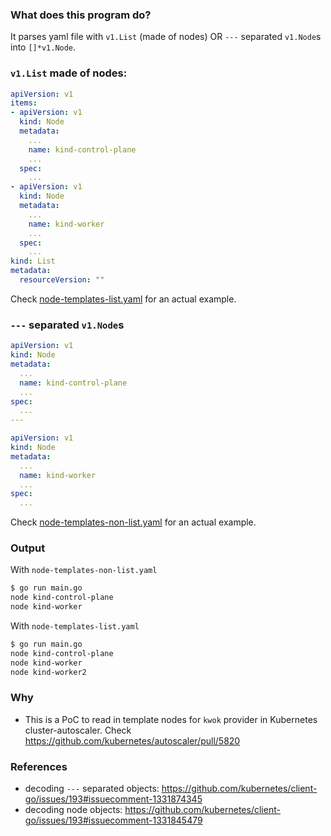 ### What does this program do?
It parses yaml file with `v1.List` (made of nodes) OR `---` separated `v1.Node`s into `[]*v1.Node`.

### `v1.List` made of nodes:
```yaml
apiVersion: v1
items:
- apiVersion: v1
  kind: Node
  metadata:
    ...
    name: kind-control-plane
    ...
  spec:
    ...
- apiVersion: v1
  kind: Node
  metadata:
    ...
    name: kind-worker
    ...
  spec:
    ...
kind: List
metadata:
  resourceVersion: ""

``` 
Check [node-templates-list.yaml](./node-templates-list.yaml) for an actual example.

### `---` separated `v1.Node`s
```yaml
apiVersion: v1
kind: Node
metadata:
  ...
  name: kind-control-plane
  ...
spec:
  ...
---

apiVersion: v1
kind: Node
metadata:
  ...
  name: kind-worker
  ...
spec:
  ...

```
Check [node-templates-non-list.yaml](./node-templates-non-list.yaml) for an actual example.

### Output 
With `node-templates-non-list.yaml`
```sh
$ go run main.go
node kind-control-plane
node kind-worker
```
With `node-templates-list.yaml`
```sh
$ go run main.go
node kind-control-plane
node kind-worker
node kind-worker2
```
### Why
* This is a PoC to read in template nodes for `kwok` provider in Kubernetes cluster-autoscaler. Check https://github.com/kubernetes/autoscaler/pull/5820

### References
* decoding `---` separated objects: https://github.com/kubernetes/client-go/issues/193#issuecomment-1331874345
* decoding node objects: https://github.com/kubernetes/client-go/issues/193#issuecomment-1331845479
